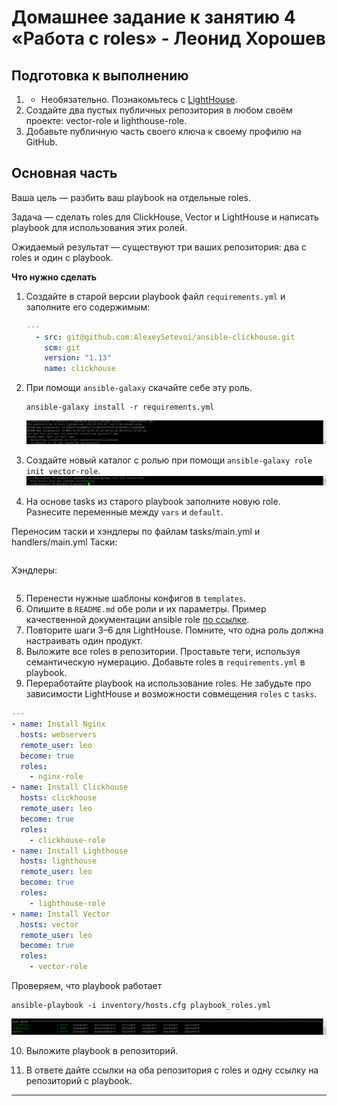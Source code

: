 # Домашнее задание к занятию 4 «Работа с roles» - Леонид Хорошев

## Подготовка к выполнению

1. * Необязательно. Познакомьтесь с [LightHouse](https://youtu.be/ymlrNlaHzIY?t=929).
2. Создайте два пустых публичных репозитория в любом своём проекте: vector-role и lighthouse-role.
3. Добавьте публичную часть своего ключа к своему профилю на GitHub.

## Основная часть

Ваша цель — разбить ваш playbook на отдельные roles. 

Задача — сделать roles для ClickHouse, Vector и LightHouse и написать playbook для использования этих ролей. 

Ожидаемый результат — существуют три ваших репозитория: два с roles и один с playbook.

**Что нужно сделать**

1. Создайте в старой версии playbook файл `requirements.yml` и заполните его содержимым:

   ```yaml
   ---
     - src: git@github.com:AlexeySetevoi/ansible-clickhouse.git
       scm: git
       version: "1.13"
       name: clickhouse 
   ```

2. При помощи `ansible-galaxy` скачайте себе эту роль.
   ```
   ansible-galaxy install -r requirements.yml
   ```
   ![Alt text](https://github.com/LeonidKhoroshev/mnt-homeworks/blob/MNT-video/08-ansible-04-role/screenshots/role1.png)

3. Создайте новый каталог с ролью при помощи `ansible-galaxy role init vector-role`.
![Alt text](https://github.com/LeonidKhoroshev/mnt-homeworks/blob/MNT-video/08-ansible-04-role/screenshots/role2.png)

4. На основе tasks из старого playbook заполните новую role. Разнесите переменные между `vars` и `default`.

Переносим таски и хэндлеры по файлам tasks/main.yml и handlers/main.yml
Таски:
```yml

```
Хэндлеры:
```yml

```
5. Перенести нужные шаблоны конфигов в `templates`.
6. Опишите в `README.md` обе роли и их параметры. Пример качественной документации ansible role [по ссылке](https://github.com/cloudalchemy/ansible-prometheus).
7. Повторите шаги 3–6 для LightHouse. Помните, что одна роль должна настраивать один продукт.
8. Выложите все roles в репозитории. Проставьте теги, используя семантическую нумерацию. Добавьте roles в `requirements.yml` в playbook.
9. Переработайте playbook на использование roles. Не забудьте про зависимости LightHouse и возможности совмещения `roles` с `tasks`.
```yaml
---
- name: Install Nginx
  hosts: webservers
  remote_user: leo
  become: true
  roles:
    - nginx-role
- name: Install Clickhouse
  hosts: clickhouse
  remote_user: leo
  become: true
  roles:
    - clickhouse-role
- name: Install Lighthouse
  hosts: lighthouse
  remote_user: leo
  become: true
  roles:
    - lighthouse-role
- name: Install Vector
  hosts: vector
  remote_user: leo
  become: true
  roles:
    - vector-role
```
Проверяем, что playbook работает
```
ansible-playbook -i inventory/hosts.cfg playbook_roles.yml
```
![Alt text](https://github.com/LeonidKhoroshev/mnt-homeworks/blob/MNT-video/08-ansible-04-role/screenshots/role3.png)

10. Выложите playbook в репозиторий.

11. В ответе дайте ссылки на оба репозитория с roles и одну ссылку на репозиторий с playbook.

---
